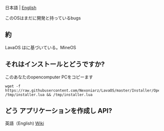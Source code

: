 日本語 | [English](https://github.com/Nexoniarz/LavaOS/blob/master/README.md) 

このOSはまだに開発と持っているbugs

## 約

LavaOS はに基づいている。MineOS
## それはインストールとどうですか? 

このあなたのopencomputer PCをコピーます


	wget -f https://raw.githubusercontent.com/Nexoniarz/LavaOS/master/Installer/OpenOS.lua /tmp/installer.lua && /tmp/installer.lua


## どう アプリケーションを作成し API?

英語（English)
[Wiki](https://github.com/IgorTimofeev/MineOS/wiki)
